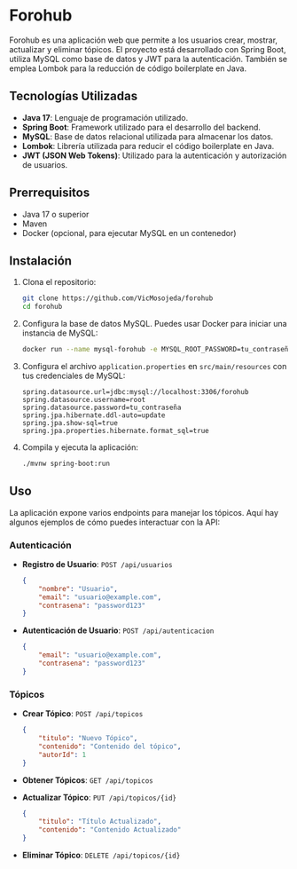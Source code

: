 # Forohub

Forohub es una aplicación web que permite a los usuarios crear, mostrar, actualizar y eliminar tópicos. El proyecto está desarrollado con Spring Boot, utiliza MySQL como base de datos y JWT para la autenticación. También se emplea Lombok para la reducción de código boilerplate en Java.

## Tecnologías Utilizadas

- **Java 17**: Lenguaje de programación utilizado.
- **Spring Boot**: Framework utilizado para el desarrollo del backend.
- **MySQL**: Base de datos relacional utilizada para almacenar los datos.
- **Lombok**: Librería utilizada para reducir el código boilerplate en Java.
- **JWT (JSON Web Tokens)**: Utilizado para la autenticación y autorización de usuarios.

## Prerrequisitos

- Java 17 o superior
- Maven
- Docker (opcional, para ejecutar MySQL en un contenedor)

## Instalación

1. Clona el repositorio:
    ```bash
    git clone https://github.com/VicMosojeda/forohub
    cd forohub
    ```

2. Configura la base de datos MySQL. Puedes usar Docker para iniciar una instancia de MySQL:
    ```bash
    docker run --name mysql-forohub -e MYSQL_ROOT_PASSWORD=tu_contraseña -e MYSQL_DATABASE=forohub -p 3306:3306 -d mysql:latest
    ```

3. Configura el archivo `application.properties` en `src/main/resources` con tus credenciales de MySQL:
    ```properties
    spring.datasource.url=jdbc:mysql://localhost:3306/forohub
    spring.datasource.username=root
    spring.datasource.password=tu_contraseña
    spring.jpa.hibernate.ddl-auto=update
    spring.jpa.show-sql=true
    spring.jpa.properties.hibernate.format_sql=true
    ```

4. Compila y ejecuta la aplicación:
    ```bash
    ./mvnw spring-boot:run
    ```

## Uso

La aplicación expone varios endpoints para manejar los tópicos. Aquí hay algunos ejemplos de cómo puedes interactuar con la API:

### Autenticación

- **Registro de Usuario**: `POST /api/usuarios`
    ```json
    {
        "nombre": "Usuario",
        "email": "usuario@example.com",
        "contrasena": "password123"
    }
    ```

- **Autenticación de Usuario**: `POST /api/autenticacion`
    ```json
    {
        "email": "usuario@example.com",
        "contrasena": "password123"
    }
    ```

### Tópicos

- **Crear Tópico**: `POST /api/topicos`
    ```json
    {
        "titulo": "Nuevo Tópico",
        "contenido": "Contenido del tópico",
        "autorId": 1
    }
    ```

- **Obtener Tópicos**: `GET /api/topicos`

- **Actualizar Tópico**: `PUT /api/topicos/{id}`
    ```json
    {
        "titulo": "Título Actualizado",
        "contenido": "Contenido Actualizado"
    }
    ```

- **Eliminar Tópico**: `DELETE /api/topicos/{id}`

